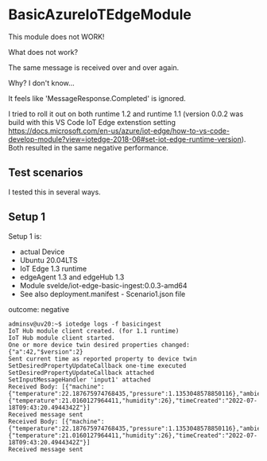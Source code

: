 # BasicAzureIoTEdgeModule

This module does not WORK!

What does not work? 

The same message is received over and over again.

Why? I don't know...

It feels like 'MessageResponse.Completed' is ignored.

I tried to roll it out on both runtime 1.2 and runtime 1.1 (version 0.0.2 was build with this VS Code IoT Edge extenstion setting https://docs.microsoft.com/en-us/azure/iot-edge/how-to-vs-code-develop-module?view=iotedge-2018-06#set-iot-edge-runtime-version). Both resulted in the same negative performance.


## Test scenarios

I tested this in several ways.

## Setup 1

Setup 1 is:
- actual Device
- Ubuntu 20.04LTS
- IoT Edge 1.3 runtime
- edgeAgent 1.3 and edgeHub 1.3
- Module svelde/iot-edge-basic-ingest:0.0.3-amd64
- See also deployment.manifest - Scenario1.json file

outcome: negative

```
adminsv@uv20:~$ iotedge logs -f basicingest
IoT Hub module client created. (for 1.1 runtime)
IoT Hub module client started.
One or more device twin desired properties changed:
{"a":42,"$version":2}
Sent current time as reported property to device twin
SetDesiredPropertyUpdateCallback one-time executed
SetDesiredPropertyUpdateCallback attached
SetInputMessageHandler 'input1' attached
Received Body: [{"machine":{"temperature":22.187675974768435,"pressure":1.1353048578850116},"ambient":{"temperature":21.0160127964411,"humidity":26},"timeCreated":"2022-07-18T09:43:20.4944342Z"}]
Received message sent
Received Body: [{"machine":{"temperature":22.187675974768435,"pressure":1.1353048578850116},"ambient":{"temperature":21.0160127964411,"humidity":26},"timeCreated":"2022-07-18T09:43:20.4944342Z"}]
Received message sent
```
